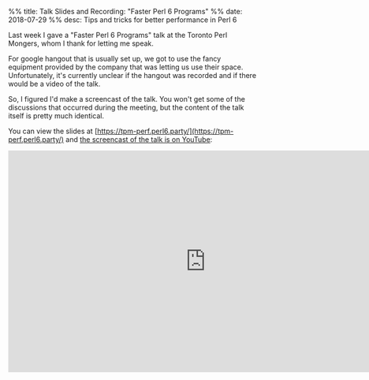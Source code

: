 %% title: Talk Slides and Recording: "Faster Perl 6 Programs"
%% date: 2018-07-29
%% desc: Tips and tricks for better performance in Perl 6

Last week I gave a "Faster Perl 6 Programs" talk at the Toronto Perl Mongers, whom I thank for letting me speak.

For google hangout that is usually set up, we got to use the fancy equipment provided by the company that was letting us use their space. Unfortunately,
it's currently unclear if the hangout was recorded and if there would be a video
of the talk.

So, I figured I'd make a screencast of the talk. You won't get some of the discussions that occurred during the meeting, but the content of the talk
itself is pretty much identical.

You can view the slides at [https://tpm-perf.perl6.party/](https://tpm-perf.perl6.party/) and [the screencast of the talk is on YouTube](https://youtu.be/UfhQ8qcgs0k):

<iframe width="800" height="450" src="https://www.youtube.com/embed/UfhQ8qcgs0k" frameborder="0" allow="autoplay; encrypted-media" allowfullscreen></iframe>
